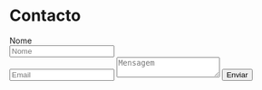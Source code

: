 # Contacto

<form action="https://formspree.io/webmaster24pt@gmail.com" method="POST">
<div class="control-group">
    <label class="control-label" for="name">Nome</label>
    <div class="controls">
    <input type="text" name="name" placeholder="Nome" required>
    </div>
  </div>

  <input type="email" name="_replyto" placeholder="Email" required>
  <textarea name="message" placeholder="Mensagem" required></textarea>
  <input type="submit" value="Enviar">
</form>
